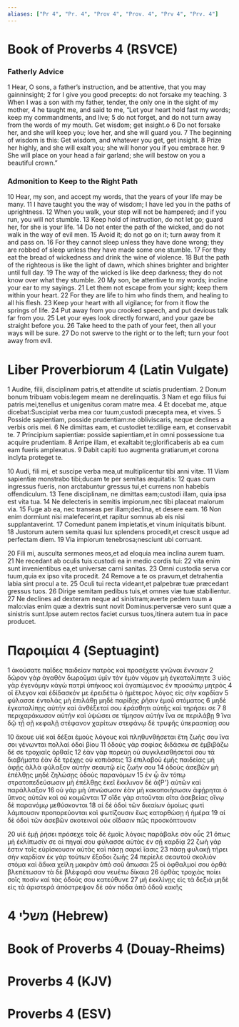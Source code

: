 ```yaml
---
aliases: ["Pr 4", "Pr. 4", "Prov 4", "Prov. 4", "Prv 4", "Prv. 4"]
---
```



# Book of Proverbs 4 (RSVCE)

### Fatherly Advice
1 Hear, O sons, a father’s instruction, and be attentive, that you may gainninsight;
2 for I give you good precepts: do not forsake my teaching.
3 When I was a son with my father, tender, the only one in the sight of my mother,
4 he taught me, and said to me, “Let your heart hold fast my words; keep my commandments, and live;
5 do not forget, and do not turn away from the words of my mouth. Get wisdom; get insight.o
6 Do not forsake her, and she will keep you; love her, and she will guard you.
7 The beginning of wisdom is this: Get wisdom, and whatever you get, get insight.
8 Prize her highly, and she will exalt you; she will honor you if you embrace her.
9 She will place on your head a fair garland; she will bestow on you a beautiful crown.”
### Admonition to Keep to the Right Path
10 Hear, my son, and accept my words, that the years of your life may be many.
11 I have taught you the way of wisdom; I have led you in the paths of uprightness.
12 When you walk, your step will not be hampered; and if you run, you will not stumble.
13 Keep hold of instruction, do not let go; guard her, for she is your life.
14 Do not enter the path of the wicked, and do not walk in the way of evil men.
15 Avoid it; do not go on it; turn away from it and pass on.
16 For they cannot sleep unless they have done wrong; they are robbed of sleep unless they have made some one stumble.
17 For they eat the bread of wickedness and drink the wine of violence.
18 But the path of the righteous is like the light of dawn, which shines brighter and brighter until full day.
19 The way of the wicked is like deep darkness; they do not know over what they stumble.
20 My son, be attentive to my words; incline your ear to my sayings.
21 Let them not escape from your sight; keep them within your heart.
22 For they are life to him who finds them, and healing to all his flesh.
23 Keep your heart with all vigilance; for from it flow the springs of life.
24 Put away from you crooked speech, and put devious talk far from you.
25 Let your eyes look directly forward, and your gaze be straight before you.
26 Take heed to the path of your feet, then all your ways will be sure.
27 Do not swerve to the right or to the left; turn your foot away from evil.


# Liber Proverbiorum 4 (Latin Vulgate)

1 Audite, filii, disciplinam patris,et attendite ut sciatis prudentiam.
2 Donum bonum tribuam vobis:legem meam ne derelinquatis.
3 Nam et ego filius fui patris mei,tenellus et unigenitus coram matre mea.
4 Et docebat me, atque dicebat:Suscipiat verba mea cor tuum;custodi præcepta mea, et vives.
5 Posside sapientiam, posside prudentiam:ne obliviscaris, neque declines a verbis oris mei.
6 Ne dimittas eam, et custodiet te:dilige eam, et conservabit te.
7 Principium sapientiæ: posside sapientiam,et in omni possessione tua acquire prudentiam.
8 Arripe illam, et exaltabit te;glorificaberis ab ea cum eam fueris amplexatus.
9 Dabit capiti tuo augmenta gratiarum,et corona inclyta proteget te.

10 Audi, fili mi, et suscipe verba mea,ut multiplicentur tibi anni vitæ.
11 Viam sapientiæ monstrabo tibi;ducam te per semitas æquitatis:
12 quas cum ingressus fueris, non arctabuntur gressus tui,et currens non habebis offendiculum.
13 Tene disciplinam, ne dimittas eam;custodi illam, quia ipsa est vita tua.
14 Ne delecteris in semitis impiorum,nec tibi placeat malorum via.
15 Fuge ab ea, nec transeas per illam;declina, et desere eam.
16 Non enim dormiunt nisi malefecerint,et rapitur somnus ab eis nisi supplantaverint.
17 Comedunt panem impietatis,et vinum iniquitatis bibunt.
18 Justorum autem semita quasi lux splendens procedit,et crescit usque ad perfectam diem.
19 Via impiorum tenebrosa;nesciunt ubi corruant.

20 Fili mi, ausculta sermones meos,et ad eloquia mea inclina aurem tuam.
21 Ne recedant ab oculis tuis:custodi ea in medio cordis tui:
22 vita enim sunt invenientibus ea,et universæ carni sanitas.
23 Omni custodia serva cor tuum,quia ex ipso vita procedit.
24 Remove a te os pravum,et detrahentia labia sint procul a te.
25 Oculi tui recta videant,et palpebræ tuæ præcedant gressus tuos.
26 Dirige semitam pedibus tuis,et omnes viæ tuæ stabilientur.
27 Ne declines ad dexteram neque ad sinistram;averte pedem tuum a malo:vias enim quæ a dextris sunt novit Dominus:perversæ vero sunt quæ a sinistris sunt.Ipse autem rectos faciet cursus tuos,itinera autem tua in pace producet.


# Παροιμίαι 4 (Septuagint)

1 ἀκούσατε παῖδες παιδείαν πατρὸς καὶ προσέχετε γνῶναι ἔννοιαν
2 δῶρον γὰρ ἀγαθὸν δωροῦμαι ὑμῖν τὸν ἐμὸν νόμον μὴ ἐγκαταλίπητε
3 υἱὸς γὰρ ἐγενόμην κἀγὼ πατρὶ ὑπήκοος καὶ ἀγαπώμενος ἐν προσώπῳ μητρός
4 οἳ ἔλεγον καὶ ἐδίδασκόν με ἐρειδέτω ὁ ἡμέτερος λόγος εἰς σὴν καρδίαν
5 φύλασσε ἐντολάς μὴ ἐπιλάθῃ μηδὲ παρίδῃς ῥῆσιν ἐμοῦ στόματος
6 μηδὲ ἐγκαταλίπῃς αὐτήν καὶ ἀνθέξεταί σου ἐράσθητι αὐτῆς καὶ τηρήσει σε
7 
8 περιχαράκωσον αὐτήν καὶ ὑψώσει σε τίμησον αὐτήν ἵνα σε περιλάβῃ
9 ἵνα δῷ τῇ σῇ κεφαλῇ στέφανον χαρίτων στεφάνῳ δὲ τρυφῆς ὑπερασπίσῃ σου

10 ἄκουε υἱέ καὶ δέξαι ἐμοὺς λόγους καὶ πληθυνθήσεται ἔτη ζωῆς σου ἵνα σοι γένωνται πολλαὶ ὁδοὶ βίου
11 ὁδοὺς γὰρ σοφίας διδάσκω σε ἐμβιβάζω δέ σε τροχιαῖς ὀρθαῖς
12 ἐὰν γὰρ πορεύῃ οὐ συγκλεισθήσεταί σου τὰ διαβήματα ἐὰν δὲ τρέχῃς οὐ κοπιάσεις
13 ἐπιλαβοῦ ἐμῆς παιδείας μὴ ἀφῇς ἀλλὰ φύλαξον αὐτὴν σεαυτῷ εἰς ζωήν σου
14 ὁδοὺς ἀσεβῶν μὴ ἐπέλθῃς μηδὲ ζηλώσῃς ὁδοὺς παρανόμων
15 ἐν ᾧ ἂν τόπῳ στρατοπεδεύσωσιν μὴ ἐπέλθῃς ἐκεῖ ἔκκλινον δὲ ἀ{P'} αὐτῶν καὶ παράλλαξον
16 οὐ γὰρ μὴ ὑπνώσωσιν ἐὰν μὴ κακοποιήσωσιν ἀφῄρηται ὁ ὕπνος αὐτῶν καὶ οὐ κοιμῶνται
17 οἵδε γὰρ σιτοῦνται σῖτα ἀσεβείας οἴνῳ δὲ παρανόμῳ μεθύσκονται
18 αἱ δὲ ὁδοὶ τῶν δικαίων ὁμοίως φωτὶ λάμπουσιν προπορεύονται καὶ φωτίζουσιν ἕως κατορθώσῃ ἡ ἡμέρα
19 αἱ δὲ ὁδοὶ τῶν ἀσεβῶν σκοτειναί οὐκ οἴδασιν πῶς προσκόπτουσιν

20 υἱέ ἐμῇ ῥήσει πρόσεχε τοῖς δὲ ἐμοῖς λόγοις παράβαλε σὸν οὖς
21 ὅπως μὴ ἐκλίπωσίν σε αἱ πηγαί σου φύλασσε αὐτὰς ἐν σῇ καρδίᾳ
22 ζωὴ γάρ ἐστιν τοῖς εὑρίσκουσιν αὐτὰς καὶ πάσῃ σαρκὶ ἴασις
23 πάσῃ φυλακῇ τήρει σὴν καρδίαν ἐκ γὰρ τούτων ἔξοδοι ζωῆς
24 περίελε σεαυτοῦ σκολιὸν στόμα καὶ ἄδικα χείλη μακρὰν ἀπὸ σοῦ ἄπωσαι
25 οἱ ὀφθαλμοί σου ὀρθὰ βλεπέτωσαν τὰ δὲ βλέφαρά σου νευέτω δίκαια
26 ὀρθὰς τροχιὰς ποίει σοῖς ποσὶν καὶ τὰς ὁδούς σου κατεύθυνε
27 μὴ ἐκκλίνῃς εἰς τὰ δεξιὰ μηδὲ εἰς τὰ ἀριστερά ἀπόστρεψον δὲ σὸν πόδα ἀπὸ ὁδοῦ κακῆς


# 4 משלי (Hebrew)


# Book of Proverbs 4 (Douay-Rheims)


# Proverbs 4 (KJV)


# Proverbs 4 (ESV)

